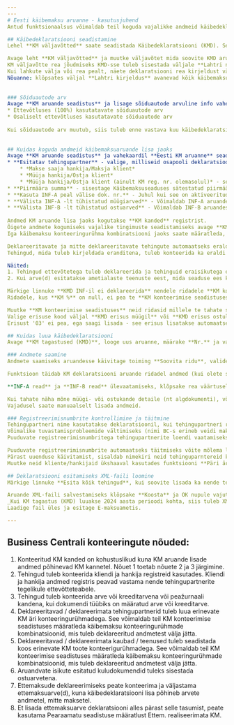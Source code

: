 ```yaml
---
---
# Eesti käibemaksu aruanne - kasutusjuhend
Antud funktsionaalsus võimaldab teil koguda vajalikke andmeid käibedeklaratsiooni (vorm KMD) ja deklaratsiooni lisa (vorm KMD INF) jaoks ning esitada need XML-failivormingus.

## Käibedeklaratsiooni seadistamine
Lehel **KM väljavõtted** saate seadistada Käibedeklaratsiooni (KMD). Seal peate määratlema seosed KM väljavõtte ja KMD lahtri nr. vahel.

Avage leht **KM väljavõtted** ja muutke väljavõtet mida soovite KMD aruandluseks kasutada.  
KM väljavõtte rea jõudmiseks KMD-sse tuleb sisestada väljale **Lahtri nr.** vastav käibedeklaratsiooni rea number.  
Kui lahkute välja või rea pealt, näete deklaratsiooni rea kirjeldust väljal **Lahtri kirjeldus**.  
Nõuanne: klõpsates väljal **Lahtri kirjeldus** avanevad kõik käibemaksu aruande read mida kasutada saate.
  
  
### Sõiduautode arv
Avage **KM aruande seadistus** ja lisage sõiduautode arvuline info vahekaardi **Eesti KM aruanne** väljadele:  
* Ettevõtluses (100%) kasutatavate sõiduautode arv
* Osaliselt ettevõtluses kasutatavate sõiduautode arv  
  
Kui sõiduautode arv muutub, siis tuleb enne vastava kuu käibedeklaratsiooni XML faili koostamist andmed ülalolevatel väljadel vastavalt muuta.
  
  
## Kuidas koguda andmeid käibemaksuaruande lisa jaoks
Avage **KM aruande seadistus** ja vahekaardil **Eesti KM aruanne** seadistage järgmised väljad:
* **Esitatav tehingupartner** - valige, milliseid osapooli deklaratsioonis kasutatakse:
    * *Makse saaja hankija/Maksja klient*
    * *Müüja hankija/Ostja klient*
    * *Müüja hankija/Ostja klient (ainult KM reg. nr. olemasolul)* - selle valikuga kasutatakse Müüja hankija/Ostja klient juhul kui neil on **KM reg. nr.**, vastasel juhul kasutatakse Makse saaja hankijat/Maksja klienti.
* **Piirmäära summa** - sisestage Käibemaksuseaduses sätestatud piirmäär (üldjuhul 1000).
* **Kasuta INF-A peal välise dok. nr.** - Juhul kui see on aktiveeritud ning müügiarvel on välise dokumendi number täidetud, siis INF-A peal kasutatakse välise dokumendi numbrit müügiarve numbri asemel.
* **Välista INF-A -lt tühistatud müügiarved** - Võimaldab INF-A aruandest välistada tühistatud müügiarved ja vastavad parandavad müügi kreeditarved. Määrang tuleks aktiveerida ainult juhul, kui tühistatud müügiarved ei ole kliendini jõudnud.
* **Välista INF-B -lt tühistatud ostuarved** - Võimaldab INF-B aruandest välistada tühistatud ostuarved ja vastavad parandavad ostu kreeditarved.  
 
Andmed KM aruande lisa jaoks kogutakse **KM kanded** registrist.  
Õigete andmete kogumiseks vajalike tingimuste seadistamiseks avage **KM konteerimise seadistus**.  
Iga käibemaksu konteeringurühma kombinatsiooni jaoks saate määratleda, kas selle kombinatsiooniga konteeritud tehing tuleb esitada või mitte, ning seadistada vajalikud eripärad.

Deklareeritavate ja mitte deklareeritavate tehingute automaatseks eraldamiseks tuleb tehingud konteerida erineva KM konteeringurühma kombinatsiooniga.  
Tehingud, mida tuleb kirjeldada eranditena, tuleb konteerida ka eraldi KM konteeringurühma kombinatsiooniga (nt Metalli ost-müük või konfidentsiaalsed tehingud).  

Näited:
1. Tehingud ettevõtetega tuleb deklareerida ja tehinguid eraisikutega ei pea deklareerima. Seetõttu peaksid eraisikutest kliendid ja hankijad olema loodud eraldi **KM äri konteeringurühm** väärtusega (näiteks *MITTE KM KOHUSLANE*).  
2. Kui arve(d) esitatakse ametialaste teenuste eest, mida seaduse ees käsitletakse kui konfidentsiaalseid, siis neid tehinguid ei pea deklareerima ja nende teenuste müügi konteerimiseks peaks olema eraldi **KM toote konteeringurühm**.

Märkige linnuke **KMD INF-il ei deklareerida** nendele ridadele **KM konteerimise seadistuses**, mille tehinguid ei pea INF-il deklareerima.  
Ridadele, kus **KM %** on null, ei pea te **KM konteerimise seadistuses** linnukest panema - need tehingud välistatakse automaatselt.

Muutke **KM konteerimise seadistuses** neid ridasid millele te tahate seada erisusi.  
Valige erisuse kood väljal **KMD erisus müügil** või **KMD erisus ostul**.  
Erisust '03' ei pea, ega saagi lisada - see erisus lisatakse automaatselt, kui müügiarvel on ridu nii käibemaksuga kui ilma.

## Kuidas luua käibedeklaratsiooni
Avage **KM tagastused (KMD)**, looge uus aruanne, määrake **Nr.** ja valige **Versioon** 'EST'.

### Andmete saamine
Andmete saamiseks aruandesse käivitage toiming **Soovita ridu**, valides seejärel kasutatav KM aruanne (seadistatud KMD) ja aruande periood.

Funktsioon täidab KM deklaratsiooni aruande ridadel andmed (kui olete seadistanud **Käibedeklaratsiooni seadistamine** jaotistes kirjeldatud seosed) ja INF lisad all väljad **INF-A read** ja **INF-B read**.

**INF-A read** ja **INF-B read** ülevaatamiseks, klõpsake rea väärtusel.

Kui tahate näha mõne müügi- või ostukande detaile (nt algdokumenti), võite kasutada funktsiooni **Navigeeri**.  
Vajadusel saate manuaalselt lisada andmeid.  

### Registreerimisnumbrite kontrollimine ja täitmine
Tehingupartneri nime kasutatakse deklaratsioonil, kui tehingupartneri registreerimisnumber puudub.  
Võimalike tuvastamisprobleemide vältimiseks (nimi BC-s erineb veidi maksuameti andmebaasis olevast nimest) on soovitatav täita registreerimisnumbrid BC-s (kliendi/hankija kaardil).  
Puuduvate registreerimisnumbritega tehingupartnerite loendi vaatamiseks klõpsake vastavalt lehele nupul **Reg.numbrita kliendid** või **Reg.numbrita hankijad**.

Puuduvate registreerimisnumbrite automaatseks täitmiseks võite mõlema lisaga kasutada funktsiooni **Uuenda andmed äriregistrist**.  
Pärast uuenduse käivitamist, sisaldab nimekiri neid tehinguparntereid keda ei leitud äriregistrist.  
Muutke neid kliente/hankijaid ükshaaval kasutades funktsiooni **Päri äriregistrist** ja määrates otsitava ettevõtte nime.

## Deklaratsiooni esitamiseks XML-faili loomine
Märkige linnuke **Esita kõik tehingud**, kui soovite lisada ka nende tehingupartnerite arveid, kelle tehingute kogusumma jääb alla **KM aruande seadistus** lehel määratud piirmäära (üldjuhul 1000 €).  

Aruande XML-faili salvestamiseks klõpsake **Koosta** ja OK nupule vajutades saate faili salvestada.  
_Kui KM tagastus (KMD) luuakse 2024 aasta perioodi kohta, siis tuleb XML fail maksuameti nõutud KMD4 vormis ning kui luuakse 2025 aasta kohta, siis tuleb XML fail maksuameti nõutud KMD5 vormis jne._  
Laadige fail üles ja esitage E-maksuametis.  

---
```

## Business Centrali konteeringute nõuded:
1. Konteeritud KM kanded on kohustuslikud kuna KM aruande lisade andmed põhinevad KM kannetel. Nõuet 1 toetab nõuete 2 ja 3 järgimine.
2. Tehingud tuleb konteerida kliendi ja hankija registreid kasutades. Kliendi ja hankija andmed registris peavad vastama nende tehingupartnerite tegelikule ettevõtteteabele.
3. Tehingud tuleb konteerida arve või kreeditarvena või peažurnaali kandena, kui dokumendi tüübiks on määratud arve või kreeditarve.
4. Deklareeritavad / deklareerimata tehingupartnerid tuleb luua erinevate KM äri konteeringurühmadega. See võimaldab teil KM konteerimise seadistuses määratleda käibemaksu konteeringurühmade kombinatsioonid, mis tuleb deklareeritud andmetest välja jätta.
5. Deklareeritavad / deklareerimata kaubad / teenused tuleb seadistada koos erinevate KM toote konteerigurühmadega. See võimaldab teil KM konteerimise seadistuses määratleda käibemaksu konteeringurühmade kombinatsioonid, mis tuleb deklareeritud andmetest välja jätta.
6. Aruandvate isikute esitatud kuludokumendid tuleks sisestada ostuarvetena.
7. Ettemaksude deklareerimiseks peate konteerima ja väljastama ettemaksuarve(d), kuna käibedeklaratsiooni lisa põhineb arvete andmetel, mitte maksetel.
8. Et lisada ettemaksuarve deklaratsiooni alles pärast selle tasumist, peate kasutama Pearaamatu seadistuse määratlust Ettem. realiseerimata KM.
